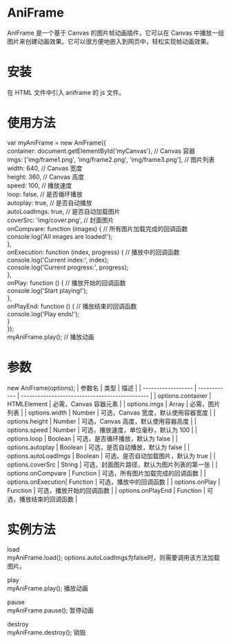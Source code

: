 # AniFrame
AniFrame 是一个基于 Canvas 的图片帧动画插件，它可以在 Canvas 中播放一组图片来创建动画效果。它可以很方便地嵌入到网页中，轻松实现帧动画效果。
# 安装
在 HTML 文件中引入 aniframe 的 js 文件。
<script src="aniframe.js"></script>

# 使用方法
var myAniFrame = new AniFrame({  
    container: document.getElementById('myCanvas'), // Canvas 容器  
    imgs: ['img/frame1.png', 'img/frame2.png', 'img/frame3.png'], // 图片列表  
    width: 640, // Canvas 宽度  
    height: 360, // Canvas 高度  
    speed: 100, // 播放速度  
    loop: false, // 是否循环播放  
    autoplay: true, // 是否自动播放  
    autoLoadImgs: true, // 是否自动加载图片  
    coverSrc: 'img/cover.png', // 封面图片  
    onCompvare: function (images) { // 所有图片加载完成的回调函数  
        console.log('All images are loaded!');  
    },  
    onExecution: function (index, progress) { // 播放中的回调函数  
        console.log('Current index:', index);  
        console.log('Current progress:', progress);  
    },  
    onPlay: function () { // 播放开始的回调函数  
        console.log('Start playing!');  
    },  
    onPlayEnd: function () { // 播放结束的回调函数  
        console.log('Play ends!');  
    }  
});  
myAniFrame.play(); // 播放动画

# 参数
new AniFrame(options);
| 参数名             | 类型         | 描述                                           |
| ------------------ | ------------ | ---------------------------------------------- |
| options.container  | HTMLElement | 必需，Canvas 容器元素                          |
| options.imgs       | Array        | 必需，图片列表                                |
| options.width      | Number       | 可选，Canvas 宽度，默认使用容器宽度            |
| options.height     | Number       | 可选，Canvas 高度，默认使用容器高度            |
| options.speed      | Number       | 可选，播放速度，单位毫秒，默认为 100           |
| options.loop       | Boolean      | 可选，是否循环播放，默认为 false               |
| options.autoplay   | Boolean      | 可选，是否自动播放，默认为 false               |
| options.autoLoadImgs | Boolean    | 可选，是否自动加载图片，默认为 true           |
| options.coverSrc   | String       | 可选，封面图片路径，默认为图片列表的第一张    |
| options.onCompvare | Function     | 可选，所有图片加载完成的回调函数              |
| options.onExecution| Function     | 可选，播放中的回调函数                        |
| options.onPlay     | Function     | 可选，播放开始的回调函数                      |
| options.onPlayEnd  | Function     | 可选，播放结束的回调函数                      |

# 实例方法
load  
myAniFrame.load();
options.autoLoadImgs为false时，则需要调用该方法加载图片。

play  
myAniFrame.play();
播放动画

pause  
myAniFrame.pause();
暂停动画

destroy  
myAniFrame.destroy();
销毁
